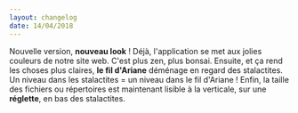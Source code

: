 ```yaml
---
layout: changelog
date: 14/04/2018
---
```


Nouvelle version, __nouveau look__ ! Déjà, l'application se met aux jolies couleurs de notre site web. C'est plus zen, plus bonsai. Ensuite, et ça rend les choses plus claires, __le fil d'Ariane__ déménage en regard des stalactites. Un niveau dans les stalactites = un niveau dans le fil d'Ariane ! Enfin, la taille des fichiers ou répertoires est maintenant lisible à la verticale, sur une __réglette__, en bas des stalactites.